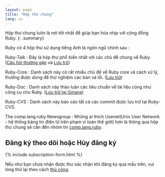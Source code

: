 ```yaml
---
layout: page
title: "Hộp thư chung"
lang: vi
---
```


Hộp thư chung luôn là nơi tốt nhất để giúp bạn hòa nhịp với cộng đồng Ruby.
{: .summary}

Ruby có 4 hộp thư sử dụng tiếng Anh là ngôn ngữ chính sau :

Ruby-Talk
: Đây là hộp thư phổ biến nhất với các chủ đề chung về Ruby.
  ([Câu hỏi thường gặp][2] và [Lưu trữ][3])

Ruby-Core
: Danh sách này có rất nhiều chủ đề về Ruby core và cách xử lý,
  thường được dùng để thử nghiệm các bản vá lỗi. ([Lưu trữ][4])

Ruby-Doc
: Danh sách này thảo luận các tiêu chuẩn về tài liệu cũng như công cụ cho
  Ruby. ([Lưu trữ tại Gmane][5])

Ruby-CVS
: Danh sách này báo cáo tất cả các commit được lưu trữ tại Ruby-CVS.

The comp.lang.ruby Newsgroup
: Những ai thích Usenet(Unix User Network - hệ thống bảng tin điện tử trên
  phạm vi toàn thế giới) hơn là thông qua hộp thư chung sẽ cần đến nhóm tin
  [comp.lang.ruby](news:comp.lang.ruby).


## Đăng ký theo dõi hoặc Hủy đăng ký

{% include subscription-form.html %}

Nếu như bạn chưa nhận được thư xác nhận khi đăng ký qua mẫu trên,
vui lòng thử lại theo cách [thủ công](manual-instructions/).



[2]: http://rubyhacker.com/clrFAQ.html
[3]: http://blade.nagaokaut.ac.jp/ruby/ruby-talk/index.shtml
[4]: http://blade.nagaokaut.ac.jp/ruby/ruby-core/index.shtml
[5]: http://dir.gmane.org/gmane.comp.lang.ruby.documentation
